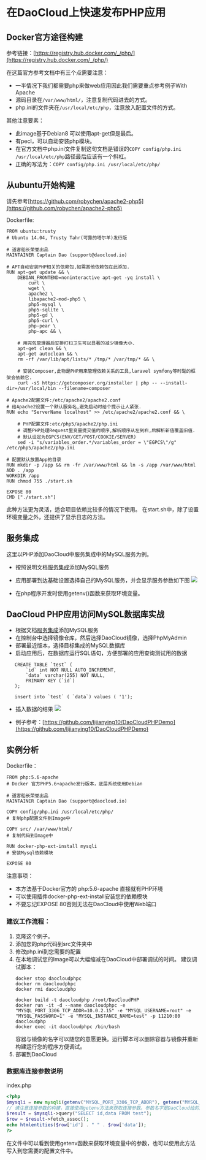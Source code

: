 # 在DaoCloud上快速发布PHP应用

## Docker官方途径构建

参考链接：[https://registry.hub.docker.com/_/php/](https://registry.hub.docker.com/_/php/)

在这篇官方参考文档中有三个点需要注意：
 - 一半情况下我们都需要php来做web应用因此我们需要重点参考例子With Apache
 - 源码目录在`/var/www/html/`，注意复制代码进去的方式。
 - php.ini的文件夹在`/usr/local/etc/php`，注意放入配置文件的方式。

其他注意要素：

 - 此image基于Debian8 可以使用apt-get但是最后。
 - 有pecl，可以自动安装php模块。
 - 在官方文档中php.ini文件复制这句文档是错误的`COPY config/php.ini /usr/local/etc/php`路径最后应该有一个斜杠。
 - 正确的写法为：`COPY config/php.ini /usr/local/etc/php/`

## 从ubuntu开始构建

请先参考[https://github.com/robychen/apache2-php5](https://github.com/robychen/apache2-php5)

Dockerfile:
```
FROM ubuntu:trusty
# Ubuntu 14.04, Trusty Tahr(可靠的塔尔羊)发行版

# 道客船长荣誉出品
MAINTAINER Captain Dao (support@daocloud.io)

# APT自动安装PHP相关的依赖包,如需其他依赖包在此添加.
RUN apt-get update && \
	DEBIAN_FRONTEND=noninteractive apt-get -yq install \
		curl \
		wget \
		apache2 \
		libapache2-mod-php5 \
		php5-mysql \
		php5-sqlite \
		php5-gd \
		php5-curl \
		php-pear \
		php-apc && \

	# 用完包管理器后安排打扫卫生可以显著的减少镜像大小.
	apt-get clean && \
	apt-get autoclean && \
	rm -rf /var/lib/apt/lists/* /tmp/* /var/tmp/* && \

	# 安装Composer,此物是PHP用来管理依赖关系的工具,laravel symfony等时髦的框架会依赖它.
	curl -sS https://getcomposer.org/installer | php -- --install-dir=/usr/local/bin --filename=composer

# Apache2配置文件:/etc/apache2/apache2.conf
# 给Apache2设置一个默认服务名,避免启动时给个提示让人紧张.
RUN echo "ServerName localhost" >> /etc/apache2/apache2.conf && \

	# PHP配置文件:etc/php5/apache2/php.ini
	# 调整PHP处理Request里变量提交值的顺序,解析顺序从左到右,后解析新值覆盖旧值.
	# 默认设定为EGPCS(ENV/GET/POST/COOKIE/SERVER)
	sed -i "s/variables_order.*/variables_order = \"EGPCS\"/g" /etc/php5/apache2/php.ini

# 配置默认放置App的目录
RUN mkdir -p /app && rm -fr /var/www/html && ln -s /app /var/www/html
ADD . /app
WORKDIR /app
RUN chmod 755 ./start.sh

EXPOSE 80
CMD ["./start.sh"]
```

此种方法更为灵活，适合项目依赖比较多的情况下使用。
在start.sh中，除了设置环境变量之外，还提供了显示日志的方法。


## 服务集成

这里以PHP添加DaoCloud中服务集成中的MySQL服务为例。
 - 按照说明文档[服务集成](http://help.daocloud.io/function/services.html)添加MySQL服务

 - 应用部署到达基础设置选择自己的MySQL服务，并会显示服务参数如下图
![](/img/php/1.png)

 - 在php程序开发时使用getenv()函数来获取环境变量。

## DaoCloud PHP应用访问MySQL数据库实战

 - 根据文档[服务集成](http://help.daocloud.io/function/services.html)添加MySQL服务
 - 在控制台中选择镜像仓库，然后选择DaoCloud镜像，选择PhpMyAdmin
 - 部署最近版本，选择目标集成的MySQL数据库
 - 启动应用后，在数据库运行SQL语句，方便部署的应用查询测试用的数据
 ```
	CREATE TABLE `test` (
		`id` int NOT NULL AUTO_INCREMENT,
		`data` varchar(255) NOT NULL,
		PRIMARY KEY (`id`)
	);

	insert into `test` ( `data`) values ( '1');
 ```
 - 插入数据的结果
 ![](/img/php/2.png)

 - 例子参考：[https://github.com/lijianying10/DaoCloudPHPDemo](https://github.com/lijianying10/DaoCloudPHPDemo)

## 实例分析

Dockerfile：

```
FROM php:5.6-apache
# Docker 官方PHP5.6+apache发行版本，底层系统使用Debian

# 道客船长荣誉出品
MAINTAINER Captain Dao (support@daocloud.io)

COPY config/php.ini /usr/local/etc/php/
# 复制php配置文件到Image中

COPY src/ /var/www/html/
# 复制代码到Image中

RUN docker-php-ext-install mysqli
# 安装Mysql依赖模块

EXPOSE 80
```

注意事项：

 - 本方法基于Docker官方的 php:5.6-apache 直接就有PHP环境
 - 可以使用插件docker-php-ext-install安装您的依赖模块
 - 不要忘记EXPOSE 80否则无法在DaoCloud中使用Web端口

### 建议工作流程：

 1. 克隆这个例子。
 2. 添加您的php代码到src文件夹中
 3. 修改php.ini到您需要的配置
 4. 在本地调试您的Image可以大幅缩减在DaoCloud中部署调试的时间。
	建议调试脚本：
	```
	docker stop daocloudphpc
	docker rm daocloudphpc
	docker rmi daocloudphp

	docker build -t daocloudphp /root/DaoCloudPHP
	docker run -it -d --name daocloudphpc -e "MYSQL_PORT_3306_TCP_ADDR=10.0.2.15" -e "MYSQL_USERNAME=root" -e "MYSQL_PASSWORD=1" -e "MYSQL_INSTANCE_NAME=test" -p 11210:80 daocloudphp
	docker exec -it daocloudphpc /bin/bash
	```
	容器与镜像的名字可以随您的意愿更换。运行脚本可以删除容器与镜像并重新构建运行您的程序方便调试。
 5. 部署到DaoCloud

### 数据库连接参数说明

index.php
```php
<?php
$mysqli = new mysqli(getenv("MYSQL_PORT_3306_TCP_ADDR"), getenv("MYSQL_USERNAME"), getenv("MYSQL_PASSWORD"), getenv("MYSQL_INSTANCE_NAME"));
// 请注意连接参数的构建，直接使用getenv方法来获取连接参数。参数名字是DaoCloud给的固定参数。
$result = $mysqli->query("SELECT id,data FROM test");
$row = $result->fetch_assoc();
echo htmlentities($row['id'] . " " . $row['data']);
?>
```

在文件中可以看到使用getenv函数来获取环境变量中的参数，也可以使用此方法写入到您需要的配置文件中。
